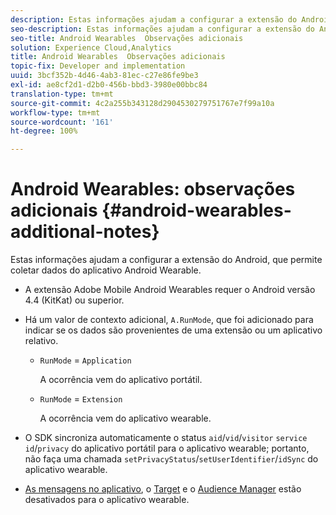 ```yaml
---
description: Estas informações ajudam a configurar a extensão do Android, que permite coletar dados do aplicativo Android Wearable.
seo-description: Estas informações ajudam a configurar a extensão do Android, que permite coletar dados do aplicativo Android Wearable.
seo-title: Android Wearables  Observações adicionais
solution: Experience Cloud,Analytics
title: Android Wearables  Observações adicionais
topic-fix: Developer and implementation
uuid: 3bcf352b-4d46-4ab3-81ec-c27e86fe9be3
exl-id: ae8cf2d1-d2b0-456b-bbd3-3980e00bbc84
translation-type: tm+mt
source-git-commit: 4c2a255b343128d2904530279751767e7f99a10a
workflow-type: tm+mt
source-wordcount: '161'
ht-degree: 100%

---
```


# Android Wearables: observações adicionais {#android-wearables-additional-notes}

Estas informações ajudam a configurar a extensão do Android, que permite coletar dados do aplicativo Android Wearable.

* A extensão Adobe Mobile Android Wearables requer o Android versão 4.4 (KitKat) ou superior.
* Há um valor de contexto adicional, `A.RunMode`, que foi adicionado para indicar se os dados são provenientes de uma extensão ou um aplicativo relativo.

   * `RunMode` = `Application`

      A ocorrência vem do aplicativo portátil.

   * `RunMode` =  `Extension`

      A ocorrência vem do aplicativo wearable.

* O SDK sincroniza automaticamente o status `aid`/`vid`/`visitor` `service id`/`privacy` do aplicativo portátil para o aplicativo wearable; portanto, não faça uma chamada `setPrivacyStatus`/`setUserIdentifier`/`idSync` do aplicativo wearable.
* [As mensagens no aplicativo](/help/android/messaging-main/messaging/messaging.md), o [Target](/help/android/target-main/target.md) e o [Audience Manager](/help/android/audience-manager/audiencemgmt.md) estão desativados para o aplicativo wearable.
